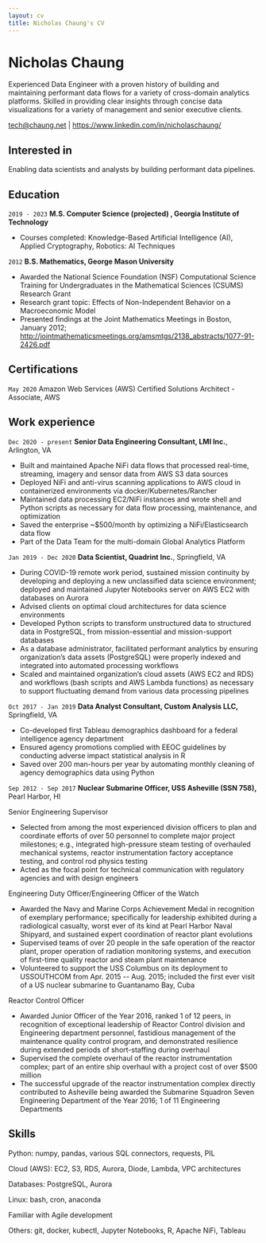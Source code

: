 ```yaml
---
layout: cv
title: Nicholas Chaung's CV
---
```

# Nicholas Chaung
Experienced Data Engineer with a proven history of building and maintaining performant data flows for a variety of cross-domain analytics platforms. Skilled in providing clear insights through concise data visualizations for a variety of management and senior executive clients.

<div id="webaddress">
<a href="tech@chaung.net">tech@chaung.net</a>
| <a href="https://www.linkedin.com/in/nicholaschaung/">https://www.linkedin.com/in/nicholaschaung/</a>
</div>


## Interested in

Enabling data scientists and analysts by building performant data pipelines.



## Education

`2019 - 2023`
__M.S. Computer Science (projected) , Georgia Institute of Technology__

- Courses completed: Knowledge-Based Artificial Intelligence (AI), Applied Cryptography, Robotics: AI Techniques

`2012`
__B.S. Mathematics, George Mason University__

- Awarded the National Science Foundation (NSF) Computational Science Training for Undergraduates in the Mathematical Sciences (CSUMS) Research Grant
- Research grant topic: Effects of Non-Independent Behavior on a Macroeconomic Model
- Presented findings at the Joint Mathematics Meetings in Boston, January 2012; <a href="http://jointmathematicsmeetings.org/amsmtgs/2138_abstracts/1077-91-2426.pdf">http://jointmathematicsmeetings.org/amsmtgs/2138_abstracts/1077-91-2426.pdf</a>



## Certifications

`May 2020`
Amazon Web Services (AWS) Certified Solutions Architect - Associate, AWS



## Work experience

`Dec 2020 - present`
__Senior Data Engineering Consultant, LMI Inc.__, Arlington, VA

- Built and maintained Apache NiFi data flows that processed real-time, streaming, imagery and sensor data from AWS S3 data sources
- Deployed NiFi and anti-virus scanning applications to AWS cloud in containerized environments via docker/Kubernetes/Rancher
- Maintained data processing EC2/NiFi instances and wrote shell and Python scripts as necessary for data flow processing, maintenance, and optimization
- Saved the enterprise ~$500/month by optimizing a NiFi/Elasticsearch data flow
- Part of the Data Team for the multi-domain Global Analytics Platform

`Jan 2019 - Dec 2020`
__Data Scientist, Quadrint Inc.__, Springfield, VA

- During COVID-19 remote work period, sustained mission continuity by developing and deploying a new unclassified data science environment; deployed and maintained Jupyter Notebooks server on AWS EC2 with databases on Aurora
- Advised clients on optimal cloud architectures for data science environments
- Developed Python scripts to transform unstructured data to structured data in PostgreSQL, from mission-essential and mission-support databases
- As a database administrator, facilitated performant analytics by ensuring organization’s data assets (PostgreSQL) were properly indexed and integrated into automated processing workflows
- Scaled and maintained organization’s cloud assets (AWS EC2 and RDS) and workflows (bash scripts and AWS Lambda functions) as necessary to support fluctuating demand from various data processing pipelines

`Oct 2017 - Jan 2019`
__Data Analyst Consultant, Custom Analysis LLC,__ Springfield, VA
- Co-developed first Tableau demographics dashboard for a federal intelligence agency department
- Ensured agency promotions complied with EEOC guidelines by conducting adverse impact statistical analysis in R
- Saved over 200 man-hours per year by automating monthly cleaning of agency demographics data using Python

`Sep 2012 - Sep 2017`
__Nuclear Submarine Officer, USS Asheville (SSN 758),__ Pearl Harbor, HI

Senior Engineering Supervisor
- Selected from among the most experienced division officers to plan and coordinate efforts of over 50 personnel to complete major project milestones; e.g., integrated high-pressure steam testing of overhauled mechanical systems, reactor instrumentation factory acceptance testing, and control rod physics testing
- Acted as the focal point for technical communication with regulatory agencies and with design engineers

Engineering Duty Officer/Engineering Officer of the Watch
- Awarded the Navy and Marine Corps Achievement Medal in recognition of exemplary performance; specifically for leadership exhibited during a radiological casualty, worst ever of its kind at Pearl Harbor Naval Shipyard, and sustained expert coordination of reactor plant evolutions
- Supervised teams of over 20 people in the safe operation of the reactor plant, proper operation of radiation monitoring systems, and execution of first-time quality reactor and steam plant maintenance
- Volunteered to support the USS Columbus on its deployment to USSOUTHCOM from Apr. 2015 -- Aug. 2015; included the first ever visit of a US nuclear submarine to Guantanamo Bay, Cuba

Reactor Control Officer
- Awarded Junior Officer of the Year 2016, ranked 1 of 12 peers, in recognition of exceptional leadership of Reactor Control division and Engineering department personnel, fastidious management of the maintenance quality control program, and demonstrated resilience during extended periods of short-staffing during overhaul
- Supervised the complete overhaul of the reactor instrumentation complex; part of an entire ship overhaul with a project cost of over $500 million
- The successful upgrade of the reactor instrumentation complex directly contributed to Asheville being awarded the Submarine Squadron Seven Engineering Department of the Year 2016; 1 of 11 Engineering Departments



## Skills

Python: numpy, pandas, various SQL connectors, requests, PIL

Cloud (AWS): EC2, S3, RDS, Aurora, Diode, Lambda, VPC architectures

Databases: PostgreSQL, Aurora

Linux: bash, cron, anaconda

Familiar with Agile development

Others: git, docker, kubectl, Jupyter Notebooks, R, Apache NiFi, Tableau



<!-- ### Footer

Last updated: April 2021 -->


